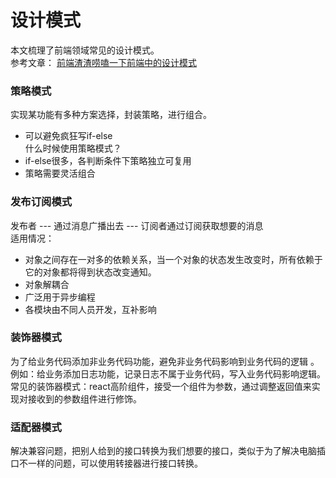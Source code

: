 # 设计模式

本文梳理了前端领域常见的设计模式。<br>
参考文章：
<a href ="https://juejin.cn/post/6844904138707337229">前端渣渣唠嗑一下前端中的设计模式</a>


### 策略模式
实现某功能有多种方案选择，封装策略，进行组合。
- 可以避免疯狂写if-else<br>
什么时候使用策略模式？
- if-else很多，各判断条件下策略独立可复用
- 策略需要灵活组合


### 发布订阅模式
发布者 --- 通过消息广播出去 --- 订阅者通过订阅获取想要的消息<br>
适用情况：
- 对象之间存在一对多的依赖关系，当一个对象的状态发生改变时，所有依赖于它的对象都将得到状态改变通知。
- 对象解耦合
- 广泛用于异步编程
- 各模块由不同人员开发，互补影响

### 装饰器模式
为了给业务代码添加非业务代码功能，避免非业务代码影响到业务代码的逻辑
。例如：给业务添加日志功能，记录日志不属于业务代码，写入业务代码影响逻辑。<br>
常见的装饰器模式：react高阶组件，接受一个组件为参数，通过调整返回值来实现对接收到的参数组件进行修饰。

### 适配器模式
解决兼容问题，把别人给到的接口转换为我们想要的接口，类似于为了解决电脑插口不一样的问题，可以使用转接器进行接口转换。